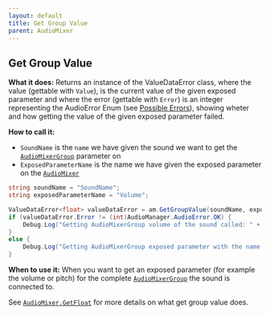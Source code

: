 ```yaml
---
layout: default
title: Get Group Value
parent: AudioMixer
---
```


## Get Group Value
**What it does:**
Returns an instance of the ValueDataError class, where the value (gettable with ```Value```), is the current value of the given exposed parameter and where the error (gettable with ```Error```) is an integer representing the AudioError Enum (see [Possible Errors](https://mathewhdyt.github.io/Unity-Audio-Manager/docs/documentation/index/#possible-errors)), showing wheter and how getting the value of the given exposed parameter failed.

**How to call it:**
- ```SoundName``` is the ```name``` we have given the sound we want to get the [```AudioMixerGroup```](https://docs.unity3d.com/2021.2/Documentation/ScriptReference/Audio.AudioMixerGroup.html) parameter on
- ```ExposedParameterName``` is the name we have given the exposed parameter on the [```AudioMixer```](https://docs.unity3d.com/2021.2/Documentation/ScriptReference/Audio.AudioMixer.html)

```csharp
string soundName = "SoundName";
string exposedParameterName = "Volume";

ValueDataError<float> valueDataError = am.GetGroupValue(soundName, exposedParameterName);
if (valueDataError.Error != (int)AudioManager.AudioError.OK) {
    Debug.Log("Getting AudioMixerGroup volume of the sound called: " + soundName + " failed with error id: " + valueDataError.Error);
}
else {
    Debug.Log("Getting AudioMixerGroup exposed parameter with the name " + exposedParameterName + " on the sound called: " + soundName + " with the current value being: " + valueDataError.Value.ToString("0.00") + " succesfull");
}
```

**When to use it:**
When you want to get an exposed parameter (for example the volume or pitch) for the complete [```AudioMixerGroup```](https://docs.unity3d.com/2021.2/Documentation/ScriptReference/Audio.AudioMixerGroup.html) the sound is connected to.

See [```AudioMixer.GetFloat```](https://docs.unity3d.com/2021.2/Documentation/ScriptReference/Audio.AudioMixer.GetFloat.html) for more details on what get group value does.
